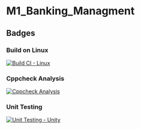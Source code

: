 # M1_Banking_Managment
## Badges
### Build on Linux
[![Build CI - Linux](https://github.com/rishivardhan01/M1_Banking_Managment/actions/workflows/c-cpp.yml/badge.svg)](https://github.com/rishivardhan01/M1_Banking_Managment/actions/workflows/c-cpp.yml)

### Cppcheck Analysis
[![Cppcheck Analysis](https://github.com/rishivardhan01/M1_Banking_Managment/actions/workflows/cppcheck_analysis.yml/badge.svg)](https://github.com/rishivardhan01/M1_Banking_Managment/actions/workflows/cppcheck_analysis.yml)

### Unit Testing
[![Unit Testing - Unity](https://github.com/rishivardhan01/M1_Banking_Managment/actions/workflows/unit_testing.yml/badge.svg)](https://github.com/rishivardhan01/M1_Banking_Managment/actions/workflows/unit_testing.yml)

